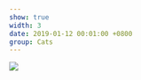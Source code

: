 ```yaml
---
show: true
width: 3
date: 2019-01-12 00:01:00 +0800
group: Cats
---
```

<div>
    <img src="{{ 'assets/images/cat4.jpg' | relative_url }}" class="img-fluid rounded-xl" >
</div>

